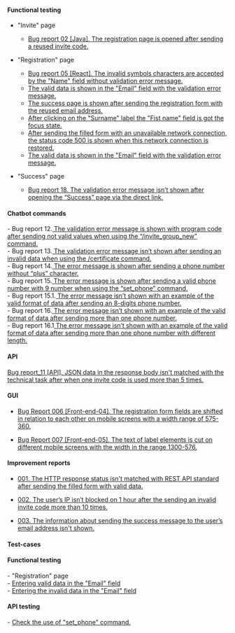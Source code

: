 
<h4>Functional testing</h4>

- "Invite" page<br>
	- <a href="https://docs.google.com/spreadsheets/d/1Fn7lGfk7Sxg4w7P8sfubcdUS0Z6yhLiAXcfR8-r9ZE4/edit#gid=0">Bug report 02 [Java]. The registration page is opened after sending a reused invite code.</a><br> 

- "Registration" page<br>
	- <a href="https://docs.google.com/spreadsheets/d/1tNagMIF4eYjgD_BL5_GjFs7X_ddDJYSbpO9NZRbFwHs/edit?usp=drive_link">Bug report 05 [React]. The invalid symbols characters are accepted by the "Name" field without validation error message.</a><br>
	- <a href="https://docs.google.com/spreadsheets/d/1N_7oR7md5W4-cm_o_eM-f7l1znAkgDw-XhvdIkCfEE0/edit#gid=0">The valid data is shown in the "Email" field with the validation error message.</a><br>
	- <a href="https://docs.google.com/spreadsheets/d/1RLyIneYOWRytbx3LyRzOx9SPPTmG_Q41-LPbeXGAhew/edit?usp=drive_link">The success page is shown after sending the  registration form with the reused email address.</a><br>
	- <a href="https://docs.google.com/spreadsheets/d/1K18xAxBUOHqcjI4q2lWE5ApOid_nMb4KOtb_z22IVS0/edit?usp=drive_link">After clicking on the "Surname" label the "Fist name" field is got the focus state.</a><br>
	- <a href="https://docs.google.com/spreadsheets/d/1faetb7STSzvGPd4tw0xcwHl1DdQNnbaJaeedGQMnYMM/edit?usp=drive_link">After sending the filled form with an unavailable network connection, the status code 500 is shown when this network connection is restored.</a><br>
	- <a href="https://docs.google.com/spreadsheets/d/1N_7oR7md5W4-cm_o_eM-f7l1znAkgDw-XhvdIkCfEE0/edit?usp=drive_link">The valid data is shown in the "Email" field with the validation error message.</a><br>

- "Success" page<br>
	- <a href="https://docs.google.com/spreadsheets/d/1lEdpjmBqe1bI956ex78mkJ58upFuzl-j71OrpFXDtts/edit#gid=0">Bug report 18. The validation error message isn’t shown after opening the “Success” page via the direct link.</a>

<h4>Chatbot commands</h4>
- Bug report 12.<a href="https://docs.google.com/spreadsheets/d/1uOoqdZPZafw1FRrFuZ5T7Wd3EeA6_8nPSSRIfzM31yk/edit#gid=0"> The validation error message is shown with program code after sending not valid values when using the “/invite_group_new” command.</a><br>
- Bug report 13.<a href="https://docs.google.com/spreadsheets/d/1bXGWtN_nC8rS-nqif5d7xvoF2fzvuHbQT6AbdUL1oWo/edit?usp=drive_link"> The validation error message isn’t shown after sending an invalid data when using the /certificate command.</a><br>
- Bug report 14.<a href="https://docs.google.com/spreadsheets/d/1-PsMUQ-eoBH3yQ_-2lPkC6U99ULIt5nGg-VgJOunlzc/edit?usp=drive_link"> The error message is shown after sending a phone number without “plus” character.</a><br>
- Bug report 15.<a href="https://docs.google.com/spreadsheets/d/1LWxdabb_98eGmV4hBbAjI-q84lk4ksIeNQY5U4NrtlU/edit#gid=0"> The error message is shown after sending a valid phone number with 9 number when using the “set_phone” command.</a><br>
- Bug report 15.1.<a href="https://docs.google.com/spreadsheets/d/1KDmJS8DEpiPMvcadH69OBqGh5TLdhZdceNJXT9O6nr4/edit#gid=0"> The error message isn’t shown with an example of the valid format of data after sending an 8-digits phone number.</a><br>
- Bug report 16.<a href="https://docs.google.com/spreadsheets/d/18BM_tOISc-QJPvabkgWjbfXBxhfvuxom9OhnQs_52oE/edit#gid=0"> The error message isn’t shown with an example of the valid format of data after sending more than one phone number.</a><br>
- Bug report 16.1<a href="https://docs.google.com/spreadsheets/d/1pkZ4mRKTQcyhCtZA4XyRZunuFaav7PJrlcMguUsSp8w/edit#gid=0"> The error message isn’t shown with an example of the valid format of data after sending more than one phone number with different length.</a><br>

<h4>API</h4>
<a href="https://docs.google.com/spreadsheets/d/1GUh7iq5HOQi4Y1UEAvH2Tiz7EjniMKI_TgmAdWLBZxA/edit#gid=0">Bug report_11 [API]. JSON data in the response body isn't matched with the technical task after when one invite code is used more than 5 times.</a>

<h4>GUI</h4>

- <a href="https://docs.google.com/spreadsheets/d/12KEEJFddZtl741j8TxCts92ghMKKscoNiEowJAWGCqc/edit?usp=drive_link">Bug Report 006 [Front-end-04]. The registration form fields are shifted in relation to each other on mobile screens with a width range of 575-360.</a>

- <a href="https://docs.google.com/spreadsheets/d/1L49IR-pGNUU1iiRUX3gF39JA6HDmMazQv_KX39uTFUw/edit?usp=drive_link">Bug Report 007 [Front-end-05]. The text of label elements is cut on different mobile screens with the width in the range 1300-576.</a>

<h4>Improvement reports</h4>

- <a href="https://docs.google.com/spreadsheets/d/1jPh2PQF08kHg0HAhLqY6ms1YFzb-_9nNB978_ZXBXdM/edit#gid=0">001. The HTTP response status isn't matched with REST API standard after sending the filled form with valid data.</a><br>

- <a href="https://docs.google.com/spreadsheets/d/1ZQHbYzH-a9EcmMUyRbbV89DUgfnDwnxJpU0L1RcrZ3E/edit#gid=0">002. The user’s IP isn’t blocked on 1 hour after the sending an invalid invite code more than 10 times.</a><br>

- <a href="https://docs.google.com/spreadsheets/d/1EPhn7gw947D7yXp0c8SdPrJ-a8gHZOVhVgMhAMjoi0o/edit#gid=0">003. The information about sending the success message to the user’s email address isn't shown.</a><br>





<h4>Test-cases</h4>

<h4>Functional testing</h4>
- "Registration" page<br>
	- <a target="_blank" href="https://docs.google.com/spreadsheets/d/1k1Ho59dMCFbFvGevWtq7IEgSbBQ7ae9TdQ2aKOYOh6w/edit?usp=drive_link" target="_blank">Entering valid data in the "Email" field</a><br>
	- <a href="https://docs.google.com/spreadsheets/d/1hnf9GQcA1bh_rulY5DjwS9RoPrIlOp5Z/edit?usp=drive_link&ouid=102064553302234595178&rtpof=true&sd=true">Entering the invalid data in the "Email" field</a><br>

 <h4>API testing</h4>
- <a href="https://docs.google.com/spreadsheets/d/18hdKZYyNR6_YuQIqBOobO_dhKbYjztsd/edit?usp=drive_link&ouid=102064553302234595178&rtpof=true&sd=true">Check the use of "set_phone" command.</a><br>
